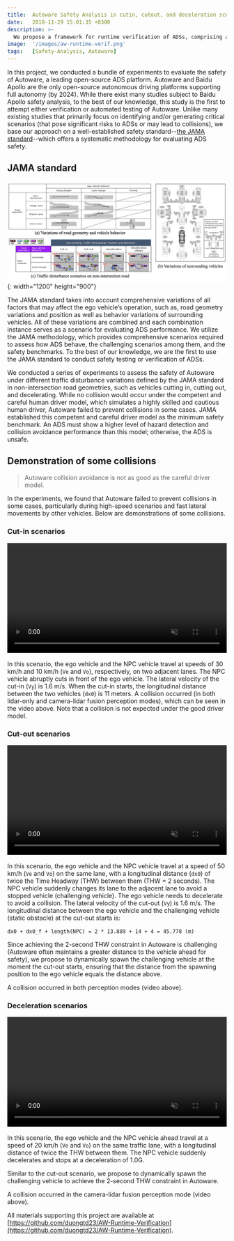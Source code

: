 ```yaml
---
title:  Autoware Safety Analysis in cutin, cutout, and deceleration scenarios
date:   2018-11-29 15:01:35 +0300
description: >-
  We propose a framework for runtime verification of ADSs, comprising a scenario description language, a runtime monitor, and an LTL property checker.
image:  '/images/aw-runtime-verif.png'
tags:   [Safety-Analysis, Autoware]
---
```

In this project, we conducted a bundle of experiments to evaluate the safety of Autoware, a leading open-source ADS platform. Autoware and Baidu Apollo are the only open-source autonomous driving platforms supporting full autonomy (by 2024). While there exist many studies subject to Baidu Apollo safety analysis, to the best of our knowledge, this study is the first to attempt either verification or automated testing of Autoware.
Unlike many existing studies that primarily focus on identifying and/or generating critical scenarios (that pose significant risks to ADSs or may lead to collisions), we base our approach on a well-established safety standard--[the JAMA standard](https://www.jama.or.jp/english/reports/docs/Automated_Driving_Safety_Evaluation_Framework_Ver3.0.pdf)--which offers a systematic methodology for evaluating ADS safety.

## JAMA standard
![JAMA Framework Overview](/images/JAMA-Overview.png){: width="1200" height="900"}

The JAMA standard takes into account comprehensive variations of all factors that may affect the ego vehicle’s operation, such as, road geometry variations and position as well as behavior variations of surrounding vehicles. All of these variations are combined and each combination instance serves as a scenario for evaluating ADS performance. We utilize the JAMA methodology, which provides comprehensive scenarios required to assess how ADS behave, the challenging scenarios among them, and the safety benchmarks. To the best of our knowledge, we are the first to use the JAMA standard to conduct safety testing or verification of ADSs.

We conducted a series of experiments to assess the safety of Autoware under different traffic disturbance variations defined by the JAMA standard in non-intersection road geometries, such as vehicles cutting in, cutting out, and decelerating. While no collision would occur under the competent and careful human driver model, which simulates a highly skilled and cautious human driver, Autoware failed to prevent collisions in some cases. JAMA established this competent and careful driver model as the minimum safety benchmark. An ADS must show a higher level of hazard detection and collision avoidance performance than this model; otherwise, the ADS is unsafe.

## Demonstration of some collisions
> Autoware collision avoidance is not as good as the careful driver model. 

In the experiments, we found that Autoware failed to prevent collisions in some cases, particularly during high-speed scenarios and fast lateral movements by other vehicles.
Below are demonstrations of some collisions.

### Cut-in scenarios
<p>
<video width="100%" preload="auto" muted controls>
  <source src="/videos/cutin-30-10-6.mp4" type="video/mp4">
  Your browser does not support the video tag.
</video>
</p>

In this scenario, the ego vehicle and the NPC vehicle travel at speeds of 30 km/h and 10 km/h (`Ve` and `Vo`), respectively, on two adjacent lanes. 
The NPC vehicle abruptly cuts in front of the ego vehicle.
The lateral velocity of the cut-in (`Vy`) is 1.6 m/s.
When the cut-in starts, the longitudinal distance between the two vehicles (`dx0`) is 11 meters.
A collision occurred (in both lidar-only and camera-lidar fusion perception modes), which can be seen in the video above.
Note that a collision is not expected under the good driver model.

### Cut-out scenarios
<p>
<video width="100%" preload="auto" muted controls>
  <source src="/videos/cutout-50-1.mp4" type="video/mp4">
  Your browser does not support the video tag.
</video>
</p>


In this scenario, the ego vehicle and the NPC vehicle travel at a speed of 50 km/h (`Ve` and `Vo`) on the same lane, with a longitudinal distance (`dx0`) of twice the Time Headway (THW) between them (THW = 2 seconds).
The NPC vehicle suddenly changes its lane to the adjacent lane to avoid a stopped vehicle (challenging vehicle).
The ego vehicle needs to decelerate to avoid a collision.
The lateral velocity of the cut-out (`Vy`) is 1.6 m/s.
The longitudinal distance between the ego vehicle and the challenging vehicle (static obstacle) at the cut-out starts is:

```
dx0 + dx0_f + length(NPC) = 2 * 13.889 + 14 + 4 = 45.778 (m)
```

Since achieving the 2-second THW constraint in Autoware is challenging (Autoware often maintains a greater distance to the vehicle ahead for safety), 
we propose to dynamically spawn the challenging vehicle at the moment the cut-out starts, ensuring that the distance from the spawning position to the ego vehicle equals the distance above.

A collision occurred in both perception modes (video above).

### Deceleration scenarios
<p>
<video width="100%" preload="auto" muted controls>
  <source src="/videos/decel-20.mp4" type="video/mp4">
  Your browser does not support the video tag.
</video>
</p>

In this scenario, the ego vehicle and the NPC vehicle ahead travel at a speed of 20 km/h (`Ve` and `Vo`) on the same traffic lane, with a longitudinal distance of twice the THW between them.
The NPC vehicle suddenly decelerates and stops at a deceleration of 1.0G.

Similar to the cut-out scenario, we propose to dynamically spawn the challenging vehicle to achieve the 2-second THW constraint in Autoware.

A collision occurred in the camera-lidar fusion perception mode (video above).

<!-- In contrast, the lidar-only mode could avoid a collision, see the following video: -->

All materials supporting this project are available at [https://github.com/duongtd23/AW-Runtime-Verification](https://github.com/duongtd23/AW-Runtime-Verification).